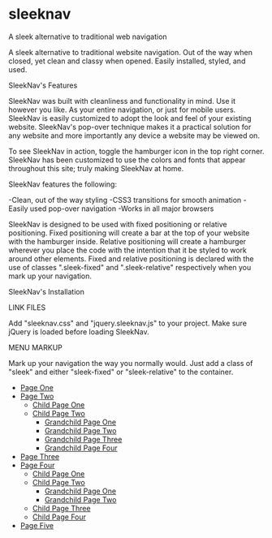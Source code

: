 # sleeknav
A sleek alternative to traditional web navigation

A sleek alternative to traditional website navigation. Out of the way when closed, yet clean and classy when opened. Easily installed, styled, and used.

SleekNav's Features

SleekNav was built with cleanliness and functionality in mind. Use it however you like. As your entire navigation, or just for mobile users. SleekNav is easily customized to adopt the look and feel of your existing website. SleekNav's pop-over technique makes it a practical solution for any website and more importantly any device a website may be viewed on.

To see SleekNav in action, toggle the hamburger icon in the top right corner. SleekNav has been customized to use the colors and fonts that appear throughout this site; truly making SleekNav at home.

SleekNav features the following:

-Clean, out of the way styling
-CSS3 transitions for smooth animation
-Easily used pop-over navigation
-Works in all major browsers

SleekNav is designed to be used with fixed positioning or relative positioning. Fixed positioning will create a bar at the top of your website with the hamburger inside. Relative positioning will create a hamburger wherever you place the code with the intention that it be styled to work around other elements. Fixed and relative positioning is declared with the use of classes ".sleek-fixed" and ".sleek-relative" respectively when you mark up your navigation.

SleekNav's Installation

LINK FILES

Add "sleeknav.css" and "jquery.sleeknav.js" to your project. Make sure jQuery is loaded before loading SleekNav.

<link rel="stylesheet" href="/css/sleeknav.css" type="text/css" media="all" />
<script type="text/javascript" src="/js/jquery.js"></script>
<script type="text/javascript" src="/js/jquery.sleeknav.js"></script>

MENU MARKUP

Mark up your navigation the way you normally would. Just add a class of "sleek" and either "sleek-fixed" or "sleek-relative" to the container.

<div class="sleek sleek-fixed">
	<ul>
		<li><a href="/pages/page-1.php">Page One</a></li>
		<li><a href="/pages/page-2.php">Page Two</a>
			<ul>
				<li><a href="/pages/child-page-1.php">Child Page One</a></li>
				<li><a href="/pages/child-page-2.php">Child Page Two</a>
					<ul>
						<li><a href="/pages/grandchild-page-1.php">Grandchild Page One</a></li>
						<li><a href="/pages/grandchild-page-2.php">Grandchild Page Two</a></li>
						<li><a href="/pages/grandchild-page-3.php">Grandchild Page Three</a></li>
						<li><a href="/pages/grandchild-page-4.php">Grandchild Page Four</a></li>
					</ul>
				</li>
			</ul>
		</li>
		<li><a href="/pages/page-3.php">Page Three</a></li>
		<li><a href="/pages/page-4.php">Page Four</a>
			<ul>
				<li><a href="/pages/child-page-1.php">Child Page One</a></li>
				<li><a href="/pages/child-page-2.php">Child Page Two</a>
					<ul>
						<li><a href="/pages/grandchild-page-1.php">Grandchild Page One</a></li>
						<li><a href="/pages/grandchild-page-2.php">Grandchild Page Two</a></li>
					</ul>
				</li>
				<li><a href="/pages/child-page-3.php">Child Page Three</a></li>
				<li><a href="/pages/child-page-4.php">Child Page Four</a></li>
			</ul>
		</li>
		<li><a href="/pages/page-5.php">Page Five</a></li>
	</ul>
</div>
